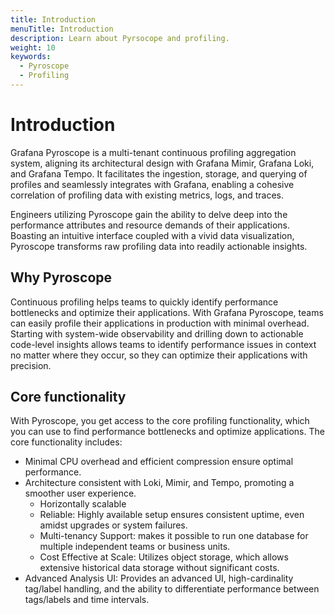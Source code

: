 ```yaml
---
title: Introduction
menuTitle: Introduction
description: Learn about Pyrsocope and profiling.
weight: 10
keywords:
  - Pyroscope
  - Profiling
---
```


# Introduction

Grafana Pyroscope is a multi-tenant continuous profiling aggregation system, aligning its architectural design with Grafana Mimir, Grafana Loki, and Grafana Tempo. It facilitates the ingestion, storage, and querying of profiles and seamlessly integrates with Grafana, enabling a cohesive correlation of profiling data with existing metrics, logs, and traces.

Engineers utilizing Pyroscope gain the ability to delve deep into the performance attributes and resource demands of their applications. Boasting an intuitive interface coupled with a vivid data visualization, Pyroscope transforms raw profiling data into readily actionable insights.

## Why Pyroscope

Continuous profiling helps teams to quickly identify performance bottlenecks and optimize their applications.
With Grafana Pyroscope, teams can easily profile their applications in production with minimal overhead.
Starting with system-wide observability and drilling down to actionable code-level insights allows teams to identify performance issues in context no matter where they occur, so they can optimize their applications with precision.

## Core functionality

With Pyroscope, you get access to the core profiling functionality, which you can use to find performance bottlenecks and optimize applications. The core functionality includes:

- Minimal CPU overhead and efficient compression ensure optimal performance.
- Architecture consistent with Loki, Mimir, and Tempo, promoting a smoother user experience.
    - Horizontally scalable
    - Reliable: Highly available setup ensures consistent uptime, even amidst upgrades or system failures.
    - Multi-tenancy Support: makes it possible to run one database for multiple independent teams or business units.
    - Cost Effective at Scale: Utilizes object storage, which allows extensive historical data storage without significant costs.
- Advanced Analysis UI: Provides an advanced UI, high-cardinality tag/label handling, and the ability to differentiate performance between tags/labels and time intervals.

